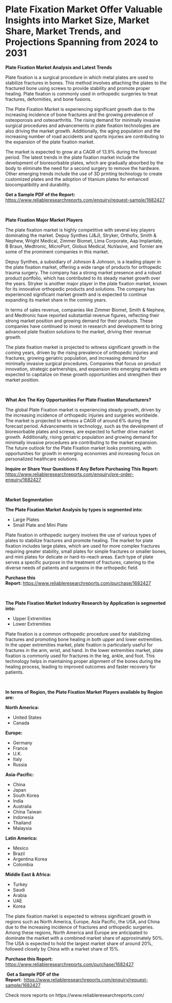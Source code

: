 <p><h1>Plate Fixation Market Offer Valuable Insights into Market Size, Market Share, Market Trends, and Projections Spanning from 2024 to 2031</h1></p><p><strong>Plate Fixation Market Analysis and Latest Trends</strong></p>
<p><p>Plate fixation is a surgical procedure in which metal plates are used to stabilize fractures in bones. This method involves attaching the plates to the fractured bone using screws to provide stability and promote proper healing. Plate fixation is commonly used in orthopedic surgeries to treat fractures, deformities, and bone fusions.</p><p>The Plate Fixation Market is experiencing significant growth due to the increasing incidence of bone fractures and the growing prevalence of osteoporosis and osteoarthritis. The rising demand for minimally invasive surgical procedures and advancements in plate fixation technologies are also driving the market growth. Additionally, the aging population and the increasing number of road accidents and sports injuries are contributing to the expansion of the plate fixation market.</p><p>The market is expected to grow at a CAGR of 13.9% during the forecast period. The latest trends in the plate fixation market include the development of bioresorbable plates, which are gradually absorbed by the body to eliminate the need for a second surgery to remove the hardware. Other emerging trends include the use of 3D printing technology to create customized plates and the adoption of titanium plates for enhanced biocompatibility and durability.</p></p>
<p><strong>Get a Sample PDF of the Report:&nbsp;</strong> <a href="https://www.reliableresearchreports.com/enquiry/request-sample/1682427">https://www.reliableresearchreports.com/enquiry/request-sample/1682427</a></p>
<p>&nbsp;</p>
<p><strong>Plate Fixation Major Market Players</strong></p>
<p><p>The plate fixation market is highly competitive with several key players dominating the market. Depuy Synthes (J&J), Stryker, Orthofix, Smith & Nephew, Wright Medical, Zimmer Biomet, Lima Corporate, Aap Implantate, B Braun, Medtronic, MicroPort, Globus Medical, NuVasive, and Tornier are some of the prominent companies in this market.</p><p>Depuy Synthes, a subsidiary of Johnson & Johnson, is a leading player in the plate fixation market, offering a wide range of products for orthopedic trauma surgery. The company has a strong market presence and a robust product portfolio, which has contributed to its steady market growth over the years. Stryker is another major player in the plate fixation market, known for its innovative orthopedic products and solutions. The company has experienced significant market growth and is expected to continue expanding its market share in the coming years.</p><p>In terms of sales revenue, companies like Zimmer Biomet, Smith & Nephew, and Medtronic have reported substantial revenue figures, reflecting their strong market position and growing demand for their products. These companies have continued to invest in research and development to bring advanced plate fixation solutions to the market, driving their revenue growth.</p><p>The plate fixation market is projected to witness significant growth in the coming years, driven by the rising prevalence of orthopedic injuries and fractures, growing geriatric population, and increasing demand for minimally invasive surgical procedures. Companies that focus on product innovation, strategic partnerships, and expansion into emerging markets are expected to capitalize on these growth opportunities and strengthen their market position.</p></p>
<p>&nbsp;</p>
<p><strong>What Are The Key Opportunities For Plate Fixation Manufacturers?</strong></p>
<p><p>The global Plate Fixation market is experiencing steady growth, driven by the increasing incidence of orthopedic injuries and surgeries worldwide. The market is projected to witness a CAGR of around 6% during the forecast period. Advancements in technology, such as the development of bioresorbable plates and screws, are expected to further drive market growth. Additionally, rising geriatric population and growing demand for minimally invasive procedures are contributing to the market expansion. The future outlook for the Plate Fixation market looks promising, with opportunities for growth in emerging economies and increasing focus on personalized healthcare solutions.</p></p>
<p><strong>Inquire or Share Your Questions If Any Before Purchasing This Report:</strong> <a href="https://www.reliableresearchreports.com/enquiry/pre-order-enquiry/1682427">https://www.reliableresearchreports.com/enquiry/pre-order-enquiry/1682427</a></p>
<p>&nbsp;</p>
<p><strong>Market Segmentation</strong></p>
<p><strong>The Plate Fixation Market Analysis by types is segmented into:</strong></p>
<p><ul><li>Large Plates</li><li>Small Plate and Mini Plate</li></ul></p>
<p><p>Plate fixation in orthopedic surgery involves the use of various types of plates to stabilize fractures and promote healing. The market for plate fixation includes large plates, which are used for more complex fractures requiring greater stability, small plates for simple fractures or smaller bones, and mini plates for delicate or hard-to-reach areas. Each type of plate serves a specific purpose in the treatment of fractures, catering to the diverse needs of patients and surgeons in the orthopedic field.</p></p>
<p><strong>Purchase this Report:&nbsp;</strong><a href="https://www.reliableresearchreports.com/purchase/1682427">https://www.reliableresearchreports.com/purchase/1682427</a></p>
<p>&nbsp;</p>
<p><strong>The Plate Fixation Market Industry Research by Application is segmented into:</strong></p>
<p><ul><li>Upper Extremities</li><li>Lower Extremities</li></ul></p>
<p><p>Plate fixation is a common orthopedic procedure used for stabilizing fractures and promoting bone healing in both upper and lower extremities. In the upper extremities market, plate fixation is particularly useful for fractures in the arm, wrist, and hand. In the lower extremities market, plate fixation is commonly used for fractures in the leg, ankle, and foot. This technology helps in maintaining proper alignment of the bones during the healing process, leading to improved outcomes and faster recovery for patients.</p></p>
<p>&nbsp;</p>
<p><strong>In terms of Region, the Plate Fixation Market Players available by Region are:</strong></p>
<p>
    <p> <strong> North America: </strong>
        <ul>
            <li>United States</li>
            <li>Canada</li>
        </ul>
        </p> 
    <p> <strong> Europe: </strong>
        <ul>
            <li>Germany</li>
            <li>France</li>
            <li>U.K.</li>
            <li>Italy</li>
            <li>Russia</li>
        </ul>
        </p> 
    <p> <strong> Asia-Pacific: </strong>
        <ul>
            <li>China</li>
            <li>Japan</li>
            <li>South Korea</li>
            <li>India</li>
            <li>Australia</li>
            <li>China Taiwan</li>
            <li>Indonesia</li>
            <li>Thailand</li>
            <li>Malaysia</li>
        </ul>
        </p> 
    <p> <strong> Latin America: </strong>
        <ul>
            <li>Mexico</li>
            <li>Brazil</li>
            <li>Argentina Korea</li>
            <li>Colombia</li>
        </ul>
        </p> 
    <p> <strong> Middle East & Africa: </strong>
        <ul>
            <li>Turkey</li>
            <li>Saudi</li>
            <li>Arabia</li>
            <li>UAE</li>
            <li>Korea</li>
        </ul>
    </p>
    </p>
<p><p>The plate fixation market is expected to witness significant growth in regions such as North America, Europe, Asia Pacific, the USA, and China due to the increasing incidence of fractures and orthopedic surgeries. Among these regions, North America and Europe are anticipated to dominate the market with a combined market share of approximately 50%. The USA is expected to hold the largest market share of around 20%, followed closely by China with a market share of 15%.</p></p>
<p><strong>Purchase this Report: </strong><a href="https://www.reliableresearchreports.com/purchase/1682427">https://www.reliableresearchreports.com/purchase/1682427</a></p>
<p>&nbsp;<strong>Get a Sample PDF of the Report:&nbsp;&nbsp;</strong><a href="https://www.reliableresearchreports.com/enquiry/request-sample/1682427">https://www.reliableresearchreports.com/enquiry/request-sample/1682427</a></p>
<p><strong></strong></p>
<p>Check more reports on https://www.reliableresearchreports.com/</p>